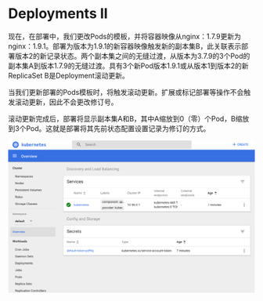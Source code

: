 # Deployments II

现在，在部署中，我们更改Pods的模板，并将容器映像从nginx：1.7.9更新为nginx：1.9.1。部署为版本为1.9.1的新容器映像触发新的副本集B，此关联表示部署版本2的新记录状态。两个副本集之间的无缝过渡，从版本为3.7.9的3个Pod的副本集A到版本1.7.9的无缝过渡。具有3个新Pod版本1.9.1或从版本1到版本2的新ReplicaSet B是Deployment滚动更新。

当我们更新部署的Pods模板时，将触发滚动更新。扩展或标记部署等操作不会触发滚动更新，因此不会更改修订号。

滚动更新完成后，部署将显示副本集A和B，其中A缩放到0（零）个Pod，B缩放到3个Pod。这就是部署将其先前状态配置设置记录为修订的方式。

![Deployment \(ReplicaSet B Created\)](../../.gitbook/assets/image%20%2831%29.png)


